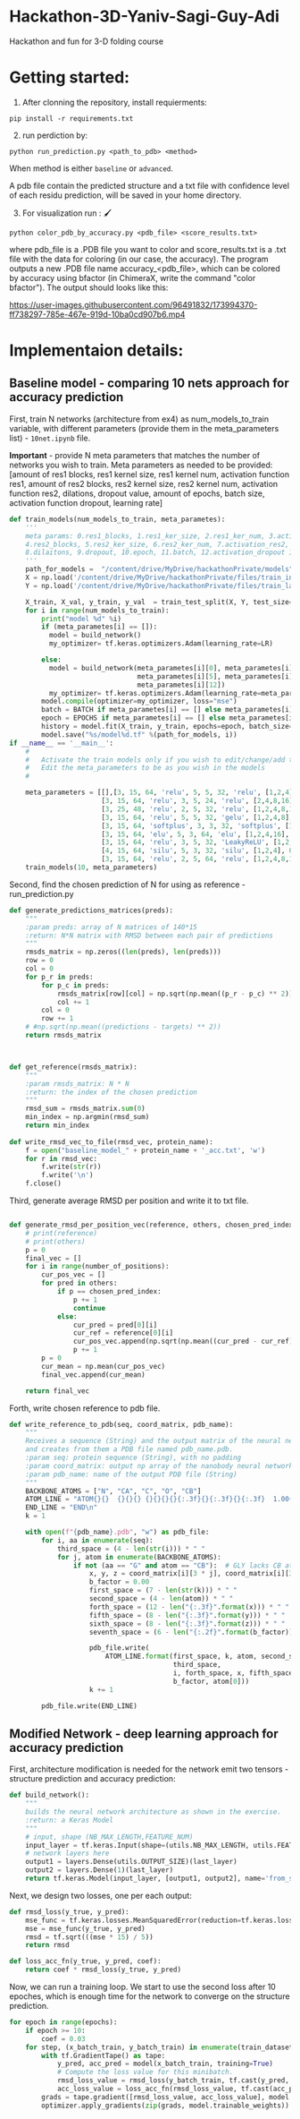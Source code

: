 # Hackathon-3D-Yaniv-Sagi-Guy-Adi
Hackathon and fun for 3-D folding course 

# Getting started:

1. After clonning the repository, install requierments:

`pip install -r requirements.txt`

2. run perdiction by:

`python run_prediction.py <path_to_pdb> <method>`

When method is either `baseline` or `advanced`.
 
A pdb file contain the predicted structure and a txt file with confidence level of each residu prediction, will be saved in your home directory.

3. For visualization run : 🖌️

`python color_pdb_by_accuracy.py <pdb_file> <score_results.txt>`
 
where pdb_file is a .PDB file you want to color and score_results.txt is a .txt file with the data for coloring (in our case, the accuracy).
The program outputs a new .PDB file name accuracy_<pdb_file>, which can be colored by accuracy using bfactor (in ChimeraX, write the command "color bfactor"). The output should looks like this: <p align="center"> 

https://user-images.githubusercontent.com/96491832/173994370-ff738297-785e-467e-919d-10ba0cd907b6.mp4

 </p>


# Implementaion details:

## Baseline model - comparing 10 nets approach for accuracy prediction
First, train N networks (architecture from ex4) as num_models_to_train variable, with different parameters (provide them in the meta_parameters list) - `10net.ipynb` file.

**Important** - provide N meta parameters that matches the number of networks you wish to train.
Meta parameters as needed to be provided: [amount of res1 blocks, res1 kernel size, res1 kernel num, activation function res1, amount of res2 blocks, res2 kernel size, res2 kernel num, activation function res2, dilations, dropout value, amount of epochs, batch size, activation function dropout, learning rate]
```python
def train_models(num_models_to_train, meta_parametes):
    '''
    meta params: 0.res1_blocks, 1.res1_ker_size, 2.res1_ker_num, 3.activation_res1,
    4.res2_blocks, 5.res2_ker_size, 6.res2_ker_num, 7.activation_res2,
    8.dilaitons, 9.dropout, 10.epoch, 11.batch, 12.activation_dropout 13.LR
    '''
    path_for_models =  "/content/drive/MyDrive/hackathonPrivate/models"
    X = np.load('/content/drive/MyDrive/hackathonPrivate/files/train_input.npy')
    Y = np.load('/content/drive/MyDrive/hackathonPrivate/files/train_labels.npy')

    X_train, X_val, y_train, y_val  = train_test_split(X, Y, test_size=0.2, random_state=1)
    for i in range(num_models_to_train):
        print("model %d" %i)
        if (meta_parametes[i] == []):
          model = build_network()
          my_optimizer= tf.keras.optimizers.Adam(learning_rate=LR)

        else:
          model = build_network(meta_parametes[i][0], meta_parametes[i][1], meta_parametes[i][2], meta_parametes[i][3], meta_parametes[i][4], 
                                meta_parametes[i][5], meta_parametes[i][6],meta_parametes[i][7], meta_parametes[i][8], meta_parametes[i][9], 
                                meta_parametes[i][12])
          my_optimizer= tf.keras.optimizers.Adam(learning_rate=meta_parametes[i][13])
        model.compile(optimizer=my_optimizer, loss="mse")
        batch = BATCH if meta_parametes[i] == [] else meta_parametes[i][11]
        epoch = EPOCHS if meta_parametes[i] == [] else meta_parametes[i][10]
        history = model.fit(X_train, y_train, epochs=epoch, batch_size=batch, validation_data=(X_val, y_val))
        model.save("%s/model%d.tf" %(path_for_models, i))
if __name__ == '__main__':
    #
    #   Activate the train models only if you wish to edit/change/add the models
    #   Edit the meta_parameters to be as you wish in the models  
    #

    meta_parameters = [[],[3, 15, 64, 'relu', 5, 5, 32, 'relu', [1,2,4], 0.2, 50, 32, 'elu', 0.01],
                       [3, 15, 64, 'relu', 3, 5, 24, 'relu', [2,4,8,16], 0.25, 60, 64, 'elu', 0.01],
                       [3, 25, 48, 'relu', 2, 5, 32, 'relu', [1,2,4,8,16], 0.15, 60, 32, 'elu', 0.01],
                       [3, 15, 64, 'relu', 5, 5, 32, 'gelu', [1,2,4,8], 0.2, 60, 32, 'elu', 0.01],
                       [3, 15, 64, 'softplus', 3, 3, 32, 'softplus', [1,2,4,8], 0.15, 60, 32, 'elu', 0.01],
                       [3, 15, 64, 'elu', 5, 3, 64, 'elu', [1,2,4,16], 0.2, 60, 32, 'relu', 0.01],
                       [3, 15, 64, 'relu', 3, 5, 32, 'LeakyReLU', [1,2,4,8], 0.25, 60, 32, 'elu', 0.01], #<----
                       [4, 15, 64, 'silu', 5, 3, 32, 'silu', [1,2,4], 0.2, 50, 64, 'elu', 0.01],
                       [3, 15, 64, 'relu', 2, 5, 64, 'relu', [1,2,4,8,16], 0.25, 120, 32, 'elu', 0.001]]
    train_models(10, meta_parameters)
```
Second, find the chosen prediction of N for using as reference - run_prediction.py
```python
def generate_predictions_matrices(preds):
    """
    :param preds: array of N matrices of 140*15
    :return: N*N matrix with RMSD between each pair of predictions
    """
    rmsds_matrix = np.zeros((len(preds), len(preds)))
    row = 0
    col = 0
    for p_r in preds:
        for p_c in preds:
            rmsds_matrix[row][col] = np.sqrt(np.mean((p_r - p_c) ** 2))
            col += 1
        col = 0
        row += 1
    # #np.sqrt(np.mean((predictions - targets) ** 2))
    return rmsds_matrix



def get_reference(rmsds_matrix):
    """
    :param rmsds_matrix: N * N
    :return: the index of the chosen prediction
    """
    rmsd_sum = rmsds_matrix.sum(0)
    min_index = np.argmin(rmsd_sum)
    return min_index
    
def write_rmsd_vec_to_file(rmsd_vec, protein_name):
    f = open("baseline_model_" + protein_name + '_acc.txt', 'w')
    for r in rmsd_vec:
        f.write(str(r))
        f.write('\n')
    f.close()
```
Third, generate average RMSD per position and write it to txt file.
```python

def generate_rmsd_per_position_vec(reference, others, chosen_pred_index, number_of_positions):
    # print(reference)
    # print(others)
    p = 0
    final_vec = []
    for i in range(number_of_positions):
        cur_pos_vec = []
        for pred in others:
            if p == chosen_pred_index:
                p += 1
                continue
            else:
                cur_pred = pred[0][i]
                cur_ref = reference[0][i]
                cur_pos_vec.append(np.sqrt(np.mean((cur_pred - cur_ref) ** 2)))
                p += 1
        p = 0
        cur_mean = np.mean(cur_pos_vec)
        final_vec.append(cur_mean)

    return final_vec
```

Forth, write chosen reference to pdb file. 
```python
def write_reference_to_pdb(seq, coord_matrix, pdb_name):
    """
    Receives a sequence (String) and the output matrix of the neural network (coord_matrix, numpy array)
    and creates from them a PDB file named pdb_name.pdb.
    :param seq: protein sequence (String), with no padding
    :param coord_matrix: output np array of the nanobody neural network, shape = (NB_MAX_LENGTH, OUTPUT_SIZE)
    :param pdb_name: name of the output PDB file (String)
    """
    BACKBONE_ATOMS = ["N", "CA", "C", "O", "CB"]
    ATOM_LINE = "ATOM{}{}  {}{}{} {}{}{}{}{:.3f}{}{:.3f}{}{:.3f}  1.00{}{:.2f}           {}\n"
    END_LINE = "END\n"
    k = 1

    with open(f"{pdb_name}.pdb", "w") as pdb_file:
        for i, aa in enumerate(seq):
            third_space = (4 - len(str(i))) * " "
            for j, atom in enumerate(BACKBONE_ATOMS):
                if not (aa == "G" and atom == "CB"):  # GLY lacks CB atom
                    x, y, z = coord_matrix[i][3 * j], coord_matrix[i][3 * j + 1], coord_matrix[i][3 * j + 2]
                    b_factor = 0.00
                    first_space = (7 - len(str(k))) * " "
                    second_space = (4 - len(atom)) * " "
                    forth_space = (12 - len("{:.3f}".format(x))) * " "
                    fifth_space = (8 - len("{:.3f}".format(y))) * " "
                    sixth_space = (8 - len("{:.3f}".format(z))) * " "
                    seventh_space = (6 - len("{:.2f}".format(b_factor))) * " "

                    pdb_file.write(
                        ATOM_LINE.format(first_space, k, atom, second_space, Polypeptide.one_to_three(aa), "H",
                                         third_space,
                                         i, forth_space, x, fifth_space, y, sixth_space, z, seventh_space,
                                         b_factor, atom[0]))
                    k += 1

        pdb_file.write(END_LINE)
```


## Modified Network - deep learning approach for accuracy prediction

First, architecture modification is needed for the network emit two tensors - structure prediction and accuracy prediction:
```python
def build_network():
    """
    builds the neural network architecture as shown in the exercise.
    :return: a Keras Model
    """
    # input, shape (NB_MAX_LENGTH,FEATURE_NUM)
    input_layer = tf.keras.Input(shape=(utils.NB_MAX_LENGTH, utils.FEATURE_NUM))
    # network layers here
    output1 = layers.Dense(utils.OUTPUT_SIZE)(last_layer)
    output2 = layers.Dense(1)(last_layer)
    return tf.keras.Model(input_layer, [output1, output2], name='from_seq_to_struct')

```

Next, we design two losses, one per each output:

```python
def rmsd_loss(y_true, y_pred):
    mse_func = tf.keras.losses.MeanSquaredError(reduction=tf.keras.losses.Reduction.NONE)
    mse = mse_func(y_true, y_pred)
    rmsd = tf.sqrt(((mse * 15) / 5))
    return rmsd 

def loss_acc_fn(y_true, y_pred, coef):
    return coef * rmsd_loss(y_true, y_pred)
```

Now, we can run a training loop. We start to use the second loss after 10 epoches, which is enough time for the network to converge on the structure prediction.

```python
for epoch in range(epochs):
    if epoch >= 10:
        coef = 0.03
    for step, (x_batch_train, y_batch_train) in enumerate(train_dataset):
        with tf.GradientTape() as tape:
            y_pred, acc_pred = model(x_batch_train, training=True)  
            # Compute the loss value for this minibatch.
            rmsd_loss_value = rmsd_loss(y_batch_train, tf.cast(y_pred, tf.float64))
            acc_loss_value = loss_acc_fn(rmsd_loss_value, tf.cast(acc_pred, tf.float64), coef)
        grads = tape.gradient([rmsd_loss_value, acc_loss_value], model.trainable_weights)
        optimizer.apply_gradients(zip(grads, model.trainable_weights))
```

